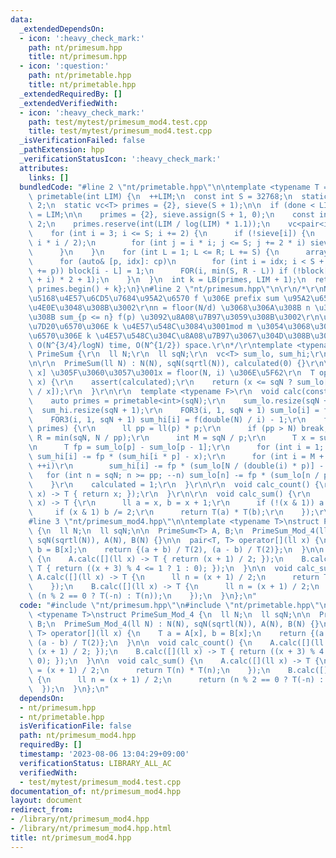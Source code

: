 ```yaml
---
data:
  _extendedDependsOn:
  - icon: ':heavy_check_mark:'
    path: nt/primesum.hpp
    title: nt/primesum.hpp
  - icon: ':question:'
    path: nt/primetable.hpp
    title: nt/primetable.hpp
  _extendedRequiredBy: []
  _extendedVerifiedWith:
  - icon: ':heavy_check_mark:'
    path: test/mytest/primesum_mod4.test.cpp
    title: test/mytest/primesum_mod4.test.cpp
  _isVerificationFailed: false
  _pathExtension: hpp
  _verificationStatusIcon: ':heavy_check_mark:'
  attributes:
    links: []
  bundledCode: "#line 2 \"nt/primetable.hpp\"\n\ntemplate <typename T = int>\nvc<T>\
    \ primetable(int LIM) {\n  ++LIM;\n  const int S = 32768;\n  static int done =\
    \ 2;\n  static vc<T> primes = {2}, sieve(S + 1);\n\n  if (done < LIM) {\n    done\
    \ = LIM;\n\n    primes = {2}, sieve.assign(S + 1, 0);\n    const int R = LIM /\
    \ 2;\n    primes.reserve(int(LIM / log(LIM) * 1.1));\n    vc<pair<int, int>> cp;\n\
    \    for (int i = 3; i <= S; i += 2) {\n      if (!sieve[i]) {\n        cp.eb(i,\
    \ i * i / 2);\n        for (int j = i * i; j <= S; j += 2 * i) sieve[j] = 1;\n\
    \      }\n    }\n    for (int L = 1; L <= R; L += S) {\n      array<bool, S> block{};\n\
    \      for (auto& [p, idx]: cp)\n        for (int i = idx; i < S + L; idx = (i\
    \ += p)) block[i - L] = 1;\n      FOR(i, min(S, R - L)) if (!block[i]) primes.eb((L\
    \ + i) * 2 + 1);\n    }\n  }\n  int k = LB(primes, LIM + 1);\n  return {primes.begin(),\
    \ primes.begin() + k};\n}\n#line 2 \"nt/primesum.hpp\"\n\r\n/*\r\nN \u3068\u5B8C\
    \u5168\u4E57\u6CD5\u7684\u95A2\u6570 f \u306E prefix sum \u95A2\u6570 F \u3092\
    \u4E0E\u3048\u308B\u3002\r\nn = floor(N/d) \u3068\u306A\u308B n \u306B\u5BFE\u3059\
    \u308B sum_{p <= n} f(p) \u3092\u8A08\u7B97\u3059\u308B\u3002\r\n\u7279\u306B\u3001\
    \u7D20\u6570\u306E k \u4E57\u548C\u3084\u3001mod m \u3054\u3068\u3067\u306E\u7D20\
    \u6570\u306E k \u4E57\u548C\u304C\u8A08\u7B97\u3067\u304D\u308B\u3002\r\nComplexity:\
    \ O(N^{3/4}/logN) time, O(N^{1/2}) space.\r\n*/\r\ntemplate <typename T>\r\nstruct\
    \ PrimeSum {\r\n  ll N;\r\n  ll sqN;\r\n  vc<T> sum_lo, sum_hi;\r\n  bool calculated;\r\
    \n\r\n  PrimeSum(ll N) : N(N), sqN(sqrtl(N)), calculated(0) {}\r\n\r\n  // [1,\
    \ x] \u305F\u3060\u3057\u3001x = floor(N, i) \u306E\u5F62\r\n  T operator[](ll\
    \ x) {\r\n    assert(calculated);\r\n    return (x <= sqN ? sum_lo[x] : sum_hi[double(N)\
    \ / x]);\r\n  }\r\n\r\n  template <typename F>\r\n  void calc(const F f) {\r\n\
    \    auto primes = primetable<int>(sqN);\r\n    sum_lo.resize(sqN + 1);\r\n  \
    \  sum_hi.resize(sqN + 1);\r\n    FOR3(i, 1, sqN + 1) sum_lo[i] = f(i) - 1;\r\n\
    \    FOR3(i, 1, sqN + 1) sum_hi[i] = f(double(N) / i) - 1;\r\n    for (int p:\
    \ primes) {\r\n      ll pp = ll(p) * p;\r\n      if (pp > N) break;\r\n      int\
    \ R = min(sqN, N / pp);\r\n      int M = sqN / p;\r\n      T x = sum_lo[p - 1];\r\
    \n      T fp = sum_lo[p] - sum_lo[p - 1];\r\n      for (int i = 1; i <= M; ++i)\
    \ sum_hi[i] -= fp * (sum_hi[i * p] - x);\r\n      for (int i = M + 1; i <= R;\
    \ ++i)\r\n        sum_hi[i] -= fp * (sum_lo[N / (double(i) * p)] - x);\r\n   \
    \   for (int n = sqN; n >= pp; --n) sum_lo[n] -= fp * (sum_lo[n / p] - x);\r\n\
    \    }\r\n    calculated = 1;\r\n  }\r\n\r\n  void calc_count() {\r\n    calc([](ll\
    \ x) -> T { return x; });\r\n  }\r\n\r\n  void calc_sum() {\r\n    calc([](ll\
    \ x) -> T {\r\n      ll a = x, b = x + 1;\r\n      if (!(x & 1)) a /= 2;\r\n \
    \     if (x & 1) b /= 2;\r\n      return T(a) * T(b);\r\n    });\r\n  }\r\n};\n\
    #line 3 \"nt/primesum_mod4.hpp\"\n\ntemplate <typename T>\nstruct PrimeSum_Mod_4\
    \ {\n  ll N;\n  ll sqN;\n\n  PrimeSum<T> A, B;\n  PrimeSum_Mod_4(ll N) : N(N),\
    \ sqN(sqrtl(N)), A(N), B(N) {}\n\n  pair<T, T> operator[](ll x) {\n    T a = A[x],\
    \ b = B[x];\n    return {(a + b) / T(2), (a - b) / T(2)};\n  }\n\n  void calc_count()\
    \ {\n    A.calc([](ll x) -> T { return (x + 1) / 2; });\n    B.calc([](ll x) ->\
    \ T { return ((x + 3) % 4 <= 1 ? 1 : 0); });\n  }\n\n  void calc_sum() {\n   \
    \ A.calc([](ll x) -> T {\n      ll n = (x + 1) / 2;\n      return T(n) * T(n);\n\
    \    });\n    B.calc([](ll x) -> T {\n      ll n = (x + 1) / 2;\n      return\
    \ (n % 2 == 0 ? T(-n) : T(n));\n    });\n  }\n};\n"
  code: "#include \"nt/primesum.hpp\"\n#include \"nt/primetable.hpp\"\n\ntemplate\
    \ <typename T>\nstruct PrimeSum_Mod_4 {\n  ll N;\n  ll sqN;\n\n  PrimeSum<T> A,\
    \ B;\n  PrimeSum_Mod_4(ll N) : N(N), sqN(sqrtl(N)), A(N), B(N) {}\n\n  pair<T,\
    \ T> operator[](ll x) {\n    T a = A[x], b = B[x];\n    return {(a + b) / T(2),\
    \ (a - b) / T(2)};\n  }\n\n  void calc_count() {\n    A.calc([](ll x) -> T { return\
    \ (x + 1) / 2; });\n    B.calc([](ll x) -> T { return ((x + 3) % 4 <= 1 ? 1 :\
    \ 0); });\n  }\n\n  void calc_sum() {\n    A.calc([](ll x) -> T {\n      ll n\
    \ = (x + 1) / 2;\n      return T(n) * T(n);\n    });\n    B.calc([](ll x) -> T\
    \ {\n      ll n = (x + 1) / 2;\n      return (n % 2 == 0 ? T(-n) : T(n));\n  \
    \  });\n  }\n};\n"
  dependsOn:
  - nt/primesum.hpp
  - nt/primetable.hpp
  isVerificationFile: false
  path: nt/primesum_mod4.hpp
  requiredBy: []
  timestamp: '2023-08-06 13:04:29+09:00'
  verificationStatus: LIBRARY_ALL_AC
  verifiedWith:
  - test/mytest/primesum_mod4.test.cpp
documentation_of: nt/primesum_mod4.hpp
layout: document
redirect_from:
- /library/nt/primesum_mod4.hpp
- /library/nt/primesum_mod4.hpp.html
title: nt/primesum_mod4.hpp
---
```

